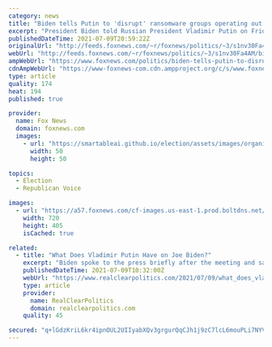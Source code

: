 ```yaml
---
category: news
title: "Biden tells Putin to 'disrupt' ransomware groups operating out of Russia"
excerpt: "President Biden told Russian President Vladimir Putin on Friday to “disrupt” ransomware groups operating out of Russia amid another series of attacks this week."
publishedDateTime: 2021-07-09T20:59:22Z
originalUrl: "http://feeds.foxnews.com/~r/foxnews/politics/~3/s1nv30Fa4AM/biden-tells-putin-to-disrupt-ransomware-groups-operating-out-of-russia"
webUrl: "http://feeds.foxnews.com/~r/foxnews/politics/~3/s1nv30Fa4AM/biden-tells-putin-to-disrupt-ransomware-groups-operating-out-of-russia"
ampWebUrl: "https://www.foxnews.com/politics/biden-tells-putin-to-disrupt-ransomware-groups-operating-out-of-russia.amp"
cdnAmpWebUrl: "https://www-foxnews-com.cdn.ampproject.org/c/s/www.foxnews.com/politics/biden-tells-putin-to-disrupt-ransomware-groups-operating-out-of-russia.amp"
type: article
quality: 174
heat: 194
published: true

provider:
  name: Fox News
  domain: foxnews.com
  images:
    - url: "https://smartableai.github.io/election/assets/images/organizations/foxnews.com-50x50.jpg"
      width: 50
      height: 50

topics:
  - Election
  - Republican Voice

images:
  - url: "https://a57.foxnews.com/cf-images.us-east-1.prod.boltdns.net/v1/static/694940094001/1faec23e-7f7d-40d8-994d-78cb65174268/9d242ef5-c1ea-423d-872d-10d8308323e4/1280x720/match/720/405/image.jpg?ve=1&tl=1"
    width: 720
    height: 405
    isCached: true

related:
  - title: "What Does Vladimir Putin Have on Joe Biden?"
    excerpt: "Biden spoke to the press briefly after the meeting and said he presented Putin with a list of 16 critical infrastructure targets in the US. Read Full Article »"
    publishedDateTime: 2021-07-09T10:32:00Z
    webUrl: "https://www.realclearpolitics.com/2021/07/09/what_does_vladimir_putin_have_on_joe_biden_546789.html#!"
    type: article
    provider:
      name: RealClearPolitics
      domain: realclearpolitics.com
    quality: 45

secured: "q+lGdzKriL6kr4ipnOUL2UIIyabXQv3grgurQqCJh1j9zC7lcL6mouPLi7NYVwK6qs5ozD2IwMANJJz8dAHM8tZNSSh0htkkJm8ZwBDcFkyqzjfbJzhMAg7mLiLV7AWMkLHxCUdSaDr1RsBaoDtbiyQdjy8rr5SKm8ta2Bl3UPSQDfdwXlwLWBCQm0JcjGi6pDmKIXxLEffwfLNphrcbR4xPE3JW6TkYUX8cN9iB32EkwaQTx7e1TLqa6d1/kf04/B3fDS7rCI2e6qKUboH+NtPJpnhmiaNwuCJFYm27wiMSF3ojNfu7XbWYFpsbny5dKyIoaSngh30XX1jkOLYScljJKyfxKX0qfbV6yKBhRBk=;lKGt4WZzk8V/j1h/94EAUQ=="
---
```


